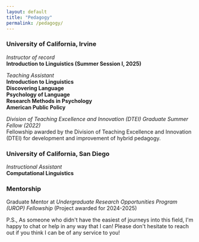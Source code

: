 ```yaml
---
layout: default
title: "Pedagogy"
permalink: /pedagogy/
---
```


### University of California, Irvine

*Instructor of record* <br>
<strong> Introduction to Linguistics (Summer Session I, 2025) </strong> <br>

*Teaching Assistant* <br>
<strong> Introduction to Linguistics </strong> <br>
<strong> Discovering Language </strong> <br>
<strong> Psychology of Language </strong> <br>
<strong> Research Methods in Psychology </strong> <br>
<strong> American Public Policy </strong> <br>

*Division of Teaching Excellence and Innovation (DTEI) Graduate Summer Fellow (2022)* <br>
Fellowship awarded by the Division of Teaching Excellence and Innovation (DTEI) for development and improvement of hybrid pedagogy.


### University of California, San Diego

*Instructional Assistant* <br>
<strong> Computational Linguistics </strong> <br>


### Mentorship
Graduate Mentor at *Undergraduate Research Opportunities Program (UROP) Fellowship* (Project awarded for 2024-2025) <br>



P.S., As someone who didn't have the easiest of journeys into this field, I'm happy to chat or help in any way that I can! Please don't hesitate to reach out if you think I can be of any service to you! 






